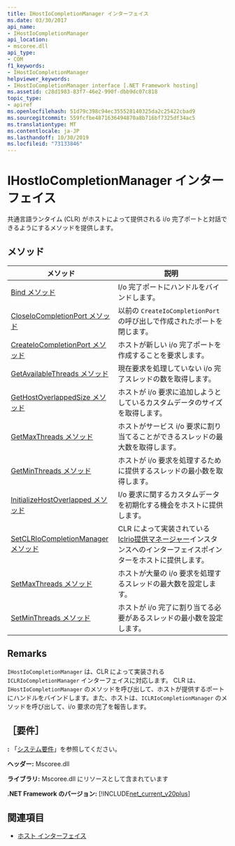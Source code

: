 ```yaml
---
title: IHostIoCompletionManager インターフェイス
ms.date: 03/30/2017
api_name:
- IHostIoCompletionManager
api_location:
- mscoree.dll
api_type:
- COM
f1_keywords:
- IHostIoCompletionManager
helpviewer_keywords:
- IHostIoCompletionManager interface [.NET Framework hosting]
ms.assetid: c28d1983-83f7-46e2-990f-dbb9dc07c818
topic_type:
- apiref
ms.openlocfilehash: 51d79c398c94ec355528140325da2c25422cbad9
ms.sourcegitcommit: 559fcfbe4871636494870a8b716bf7325df34ac5
ms.translationtype: MT
ms.contentlocale: ja-JP
ms.lasthandoff: 10/30/2019
ms.locfileid: "73133846"
---
```

# <a name="ihostiocompletionmanager-interface"></a>IHostIoCompletionManager インターフェイス
共通言語ランタイム (CLR) がホストによって提供される i/o 完了ポートと対話できるようにするメソッドを提供します。  
  
## <a name="methods"></a>メソッド  
  
|メソッド|説明|  
|------------|-----------------|  
|[Bind メソッド](../../../../docs/framework/unmanaged-api/hosting/ihostiocompletionmanager-bind-method.md)|I/o 完了ポートにハンドルをバインドします。|  
|[CloseIoCompletionPort メソッド](../../../../docs/framework/unmanaged-api/hosting/ihostiocompletionmanager-closeiocompletionport-method.md)|以前の `CreateIoCompletionPort`の呼び出しで作成されたポートを閉じます。|  
|[CreateIoCompletionPort メソッド](../../../../docs/framework/unmanaged-api/hosting/ihostiocompletionmanager-createiocompletionport-method.md)|ホストが新しい i/o 完了ポートを作成することを要求します。|  
|[GetAvailableThreads メソッド](../../../../docs/framework/unmanaged-api/hosting/ihostiocompletionmanager-getavailablethreads-method.md)|現在要求を処理していない i/o 完了スレッドの数を取得します。|  
|[GetHostOverlappedSize メソッド](../../../../docs/framework/unmanaged-api/hosting/ihostiocompletionmanager-gethostoverlappedsize-method.md)|ホストが i/o 要求に追加しようとしているカスタムデータのサイズを取得します。|  
|[GetMaxThreads メソッド](../../../../docs/framework/unmanaged-api/hosting/ihostiocompletionmanager-getmaxthreads-method.md)|ホストがサービス i/o 要求に割り当てることができるスレッドの最大数を取得します。|  
|[GetMinThreads メソッド](../../../../docs/framework/unmanaged-api/hosting/ihostiocompletionmanager-getminthreads-method.md)|ホストが i/o 要求を処理するために提供するスレッドの最小数を取得します。|  
|[InitializeHostOverlapped メソッド](../../../../docs/framework/unmanaged-api/hosting/ihostiocompletionmanager-initializehostoverlapped-method.md)|I/o 要求に関するカスタムデータを初期化する機会をホストに提供します。|  
|[SetCLRIoCompletionManager メソッド](../../../../docs/framework/unmanaged-api/hosting/ihostiocompletionmanager-setclriocompletionmanager-method.md)|CLR によって実装されている[Iclrio提供マネージャー](../../../../docs/framework/unmanaged-api/hosting/iclriocompletionmanager-interface.md)インスタンスへのインターフェイスポインターをホストに提供します。|  
|[SetMaxThreads メソッド](../../../../docs/framework/unmanaged-api/hosting/ihostiocompletionmanager-setmaxthreads-method.md)|ホストが大量の i/o 要求を処理するスレッドの最大数を設定します。|  
|[SetMinThreads メソッド](../../../../docs/framework/unmanaged-api/hosting/ihostiocompletionmanager-setminthreads-method.md)|ホストが i/o 完了に割り当てる必要があるスレッドの最小数を設定します。|  
  
## <a name="remarks"></a>Remarks  
 `IHostIoCompletionManager` は、CLR によって実装される `ICLRIoCompletionManager` インターフェイスに対応します。 CLR は、`IHostIoCompletionManager` のメソッドを呼び出して、ホストが提供するポートにハンドルをバインドします。また、ホストは、`ICLRIoCompletionManager` のメソッドを呼び出して、i/o 要求の完了を報告します。  
  
## <a name="requirements"></a>［要件］  
 **:** 「[システム要件](../../../../docs/framework/get-started/system-requirements.md)」を参照してください。  
  
 **ヘッダー:** Mscoree.dll  
  
 **ライブラリ:** Mscoree.dll にリソースとして含まれています  
  
 **.NET Framework のバージョン:** [!INCLUDE[net_current_v20plus](../../../../includes/net-current-v20plus-md.md)]  
  
## <a name="see-also"></a>関連項目

- [ホスト インターフェイス](../../../../docs/framework/unmanaged-api/hosting/hosting-interfaces.md)
